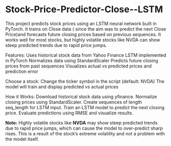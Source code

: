 # Stock-Price-Predictor-Close--LSTM
This project predicts stock prices using an LSTM neural network built in PyTorch. It trains on Close data ( since the aim was to predict the next Close Price)and forecasts future closing prices based on previous sequences. It works well for most stocks, but highly volatile stocks like NVDA can show steep predicted trends due to rapid price jumps.

Features:
  Uses historical stock data from Yahoo Finance
  LSTM implemented in PyTorch
  Normalizes data using StandardScaler
  Predicts future closing prices from past sequences
  Visualizes actual vs predicted prices and prediction error

Choose a stock:
  Change the ticker symbol in the script (default: NVDA)
  The model will train and display predicted vs actual prices  

How it Works:
  Download historical stock data using yfinance.
  Normalize closing prices using StandardScaler.
  Create sequences of length seq_length for LSTM input.
  Train an LSTM model to predict the next closing price.
  Evaluate predictions using RMSE and visualize results.  

**Note:** Highly volatile stocks like **NVDA** may show steep predicted trends due to rapid price jumps, which can cause the model to over-predict sharp rises. This is a result of the stock’s extreme volatility and not a problem with the model itself.
